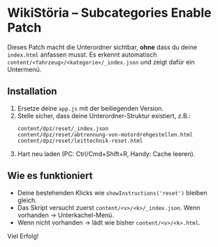 # WikiStöria – Subcategories Enable Patch

Dieses Patch macht die Unterordner sichtbar, **ohne** dass du deine `index.html` anfassen musst.
Es erkennt automatisch `content/<fahrzeug>/<kategorie>/_index.json` und zeigt dafür ein Untermenü.

## Installation
1. Ersetze deine `app.js` mit der beiliegenden Version.
2. Stelle sicher, dass deine Unterordner-Struktur existiert, z.B.:
   ```
   content/dpz/reset/_index.json
   content/dpz/reset/abtrennung-von-motordrehgestellen.html
   content/dpz/reset/leittechnik-reset.html
   ```
3. Hart neu laden (PC: Ctrl/Cmd+Shift+R, Handy: Cache leeren).

## Wie es funktioniert
- Deine bestehenden Klicks wie `showInstructions('reset')` bleiben gleich.
- Das Skript versucht zuerst `content/<v>/<k>/_index.json`. Wenn vorhanden → Unterkachel-Menü.
- Wenn nicht vorhanden → lädt wie bisher `content/<v>/<k>.html`.

Viel Erfolg!
